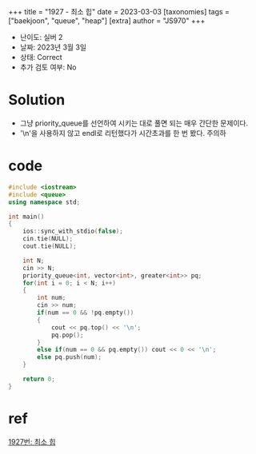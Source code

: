 +++
title = "1927 - 최소 힙"
date = 2023-03-03
[taxonomies]
tags = ["baekjoon", "queue", "heap"]
[extra]
author = "JS970"
+++
- 난이도: 실버 2
- 날짜: 2023년 3월 3일
- 상태: Correct
- 추가 검토 여부: No 
# Solution
- 그냥 priority_queue를 선언하여 시키는 대로 풀면 되는 매우 간단한 문제이다.
- '\n'을 사용하지 않고 endl로 리턴했다가 시간초과를 한 번 봤다. 주의하

# code
```c++
#include <iostream>
#include <queue>
using namespace std;

int main()
{
    ios::sync_with_stdio(false);
    cin.tie(NULL);
    cout.tie(NULL);

    int N;
    cin >> N;
    priority_queue<int, vector<int>, greater<int>> pq;
    for(int i = 0; i < N; i++)
    {
        int num;
        cin >> num;
        if(num == 0 && !pq.empty())
        {
            cout << pq.top() << '\n';
            pq.pop();
        }
        else if(num == 0 && pq.empty()) cout << 0 << '\n';
        else pq.push(num);
    }

    return 0;
}
```


# ref
[1927번: 최소 힙](https://www.acmicpc.net/problem/1927)